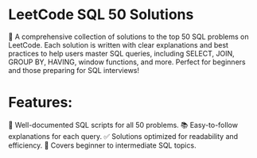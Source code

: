 # LeetCode SQL 50 Solutions
🚀 A comprehensive collection of solutions to the top 50 SQL problems on LeetCode. Each solution is written with clear explanations and best practices to help users master SQL queries, including SELECT, JOIN, GROUP BY, HAVING, window functions, and more. Perfect for beginners and those preparing for SQL interviews!

# Features:

📝 Well-documented SQL scripts for all 50 problems.
📚 Easy-to-follow explanations for each query.
✅ Solutions optimized for readability and efficiency.
🎯 Covers beginner to intermediate SQL topics.
